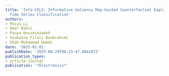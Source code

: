 ```yaml
---
title: 'Info-CELS: Informative Saliency Map-Guided Counterfactual Explanation for
  Time Series Classification'
authors:
- Peiyu Li
- Omar Bahri
- Pouya Hosseinzadeh
- Soukaı̈na Filali Boubrahimi
- Shah Muhammad Hamdi
date: '2025-01-01'
publishDate: '2025-08-29T08:23:47.484107Z'
publication_types:
- article-journal
publication: '*Electronics*'
---
```

